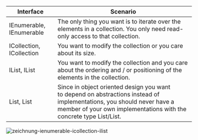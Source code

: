 Interface | Scenario
-- | --
IEnumerable, IEnumerable<T> | The only thing you want is to iterate over the elements in a collection. You only need read-only access to that collection.
ICollection, ICollection<T> | You want to modify the collection or you care about its size.
IList, IList<T> | You want to modify the collection and you care about the ordering and / or positioning of the elements in the collection.
List, List<T> | Since in object oriented design you want to depend on abstractions instead of implementations, you should never have a member of your own implementations with the concrete type List/List.

![zeichnung-ienumerable-icollection-ilist](https://user-images.githubusercontent.com/5309726/50049554-0459fc00-0123-11e9-8169-1b6d82dc6ed1.png)
